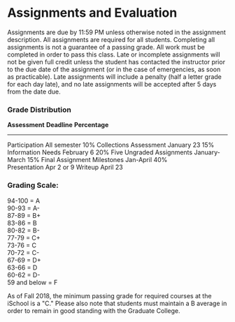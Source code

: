 # Assignments and Evaluation

Assignments are due by 11:59 PM unless otherwise noted in the
assignment description. All assignments are required for all
students. Completing all assignments is not a guarantee of a passing
grade. All work must be completed in order to pass this class. Late or
incomplete assignments will not be given full credit unless the
student has contacted the instructor prior to the due date of the
assignment (or in the case of emergencies, as soon as
practicable). Late assignments will include a penalty (half a letter
grade for each day late), and no late assignments will be accepted
after 5 days from the date due.

### Grade Distribution

  **Assessment**            **Deadline**            **Percentage**
  ------------------------- ----------------------- ----------------
  Participation             All semester            10%
  Collections Assessment    January 23              15%
  Information Needs         February 6              20%
  Five Ungraded Assignments January-March           15%
  Final Assignment          Milestones Jan-April    40%                        
                            Presentation Apr 2 or 9 
                            Writeup April 23
			    

### Grading Scale:

94-100 = A\
90-93 = A-\
87-89 = B+\
83-86 = B\
80-82 = B-\
77-79 = C+\
73-76 = C\
70-72 = C-\
67-69 = D+\
63-66 = D\
60-62 = D-\
59 and below = F

As of Fall 2018, the minimum passing grade for required courses at the
iSchool is a "C." Please also note that students must maintain a B
average in order to remain in good standing with the Graduate College.
